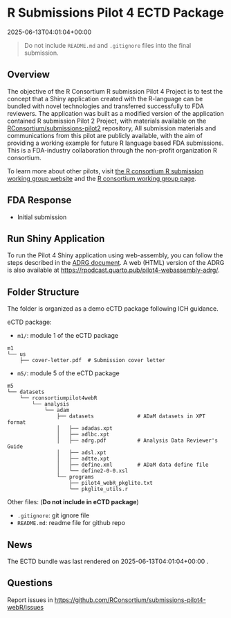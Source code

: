 # R Submissions Pilot 4 ECTD Package

2025-06-13T04:01:04+00:00

> Do not include `README.md` and `.gitignore` files into the final
> submission.

## Overview

The objective of the R Consortium R submission Pilot 4 Project is to
test the concept that a Shiny application created with the R-language
can be bundled with novel technologies and transferred successfully to
FDA reviewers. The application was built as a modified version of the
application contained R submission Pilot 2 Project, with materials
available on the
[RConsortium/submissions-pilot2](https://github.com/RConsortium/submissions-pilot2)
repository, All submission materials and communications from this pilot
are publicly available, with the aim of providing a working example for
future R language based FDA submissions. This is a FDA-industry
collaboration through the non-profit organization R consortium.

To learn more about other pilots, visit [the R consortium R submission
working group website](https://rconsortium.github.io/submissions-wg/)
and the [R consortium working group
page](https://r-consortium.org/all-projects/isc-working-groups.html).

## FDA Response

- Initial submission

## Run Shiny Application

To run the Pilot 4 Shiny application using web-assembly, you can follow
the steps described in the [ADRG
document](https://rsubmission-draft.us-east-1.linodeobjects.com/adrg-quarto-pdf.pdf).
A web (HTML) version of the ADRG is also available at
<https://rpodcast.quarto.pub/pilot4-webassembly-adrg/>.

## Folder Structure

The folder is organized as a demo eCTD package following ICH guidance.

eCTD package:

- `m1/`: module 1 of the eCTD package

<!-- -->

    m1
    └── us
        ├── cover-letter.pdf  # Submission cover letter

- `m5/`: module 5 of the eCTD package

<!-- -->

    m5
    └── datasets
        └── rconsortiumpilot4webR
            └── analysis
                └── adam
                    ├── datasets              # ADaM datasets in XPT format
                    │   ├── adadas.xpt
                    │   ├── adlbc.xpt
                    │   ├── adrg.pdf          # Analysis Data Reviewer's Guide
                    │   ├── adsl.xpt
                    │   ├── adtte.xpt
                    │   ├── define.xml        # ADaM data define file
                    │   └── define2-0-0.xsl
                    └── programs
                        ├── pilot4_webR_pkglite.txt
                        └── pkglite_utils.r

Other files: (**Do not include in eCTD package**)

- `.gitignore`: git ignore file
- `README.md`: readme file for github repo

## News

The ECTD bundle was last rendered on 2025-06-13T04:01:04+00:00 .

## Questions

Report issues in
<https://github.com/RConsortium/submissions-pilot4-webR/issues>
